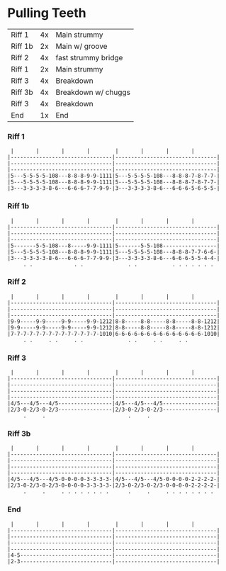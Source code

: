 # Pulling Teeth

|         |     |                     |
| ------- | --- | ------------------- |
| Riff 1  | 4x  | Main strummy        |
| Riff 1b | 2x  | Main w/ groove      |
| Riff 2  | 4x  | fast strummy bridge |
| Riff 1  | 2x  | Main strummy        |
| Riff 3  | 4x  | Breakdown           |
| Riff 3b | 4x  | Breakdown w/ chuggs |
| Riff 3  | 4x  | Breakdown           |
| End     | 1x  | End                 |

### Riff 1

```
 |       |       |       |        |       |       |       |
|--------------------------------|--------------------------------|
|--------------------------------|--------------------------------|
|--------------------------------|--------------------------------|
|5---5-5-5-5-108---8-8-8-9-9-1111|5---5-5-5-5-108---8-8-8-7-8-7-7-|
|5---5-5-5-5-108---8-8-8-9-9-1111|5---5-5-5-5-108---8-8-8-7-8-7-7-|
|3---3-3-3-3-8-6---6-6-6-7-7-9-9-|3---3-3-3-3-8-6---6-6-6-5-6-5-5-|
```

### Riff 1b

```
 |       |       |       |        |       |       |       |
|--------------------------------|--------------------------------|
|--------------------------------|--------------------------------|
|--------------------------------|--------------------------------|
|5-------5-5-108---8-----9-9-1111|5-------5-5-108-----------------|
|5---5-5-5-5-108---8-8-8-9-9-1111|5---5-5-5-5-108---8-8-8-7-7-6-6-|
|3---3-3-3-3-8-6---6-6-6-7-7-9-9-|3---3-3-3-3-8-6---6-6-6-5-5-4-4-|
     . .             . .              . .           . . . . . . .
```

### Riff 2

```
 |       |       |       |        |       |       |       |
|--------------------------------|--------------------------------|
|--------------------------------|--------------------------------|
|--------------------------------|--------------------------------|
|9-9-----9-9-----9-9-----9-9-1212|8-8-----8-8-----8-8-----8-8-1212|
|9-9-----9-9-----9-9-----9-9-1212|8-8-----8-8-----8-8-----8-8-1212|
|7-7-7-7-7-7-7-7-7-7-7-7-7-7-1010|6-6-6-6-6-6-6-6-6-6-6-6-6-6-1010|
     . .     . .     . .              . .     . .     . .
```

### Riff 3

```
 |       |       |       |        |       |       |       |
|--------------------------------|--------------------------------|
|--------------------------------|--------------------------------|
|--------------------------------|--------------------------------|
|--------------------------------|--------------------------------|
|4/5---4/5---4/5-----------------|4/5---4/5---4/5-----------------|
|2/3-0-2/3-0-2/3-----------------|2/3-0-2/3-0-2/3-----------------|
     .     .                          .     .
```

### Riff 3b

```
 |       |       |       |        |       |       |       |
|--------------------------------|--------------------------------|
|--------------------------------|--------------------------------|
|--------------------------------|--------------------------------|
|--------------------------------|--------------------------------|
|4/5---4/5---4/5-0-0-0-0-3-3-3-3-|4/5---4/5---4/5-0-0-0-0-2-2-2-2-|
|2/3-0-2/3-0-2/3-0-0-0-0-3-3-3-3-|2/3-0-2/3-0-2/3-0-0-0-0-2-2-2-2-|
     .     .     . . . . . . . .      .     .     . . . . . . . .
```

### End

```
 |       |       |       |        |       |       |       |
|--------------------------------|--------------------------------|
|--------------------------------|--------------------------------|
|--------------------------------|--------------------------------|
|--------------------------------|--------------------------------|
|4-5-----------------------------|--------------------------------|
|2-3-----------------------------|--------------------------------|
```
